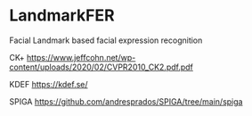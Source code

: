 # LandmarkFER
Facial Landmark based facial expression recognition

CK+
https://www.jeffcohn.net/wp-content/uploads/2020/02/CVPR2010_CK2.pdf.pdf

KDEF
https://kdef.se/

SPIGA
https://github.com/andresprados/SPIGA/tree/main/spiga